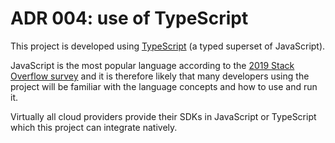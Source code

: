 # ADR 004: use of TypeScript

This project is developed using [TypeScript](https://www.typescriptlang.org/) (a
typed superset of JavaScript).

JavaScript is the most popular language according to the
[2019 Stack Overflow survey](https://insights.stackoverflow.com/survey/2019#technology)
and it is therefore likely that many developers using the project will be
familiar with the language concepts and how to use and run it.

Virtually all cloud providers provide their SDKs in JavaScript or TypeScript
which this project can integrate natively.
